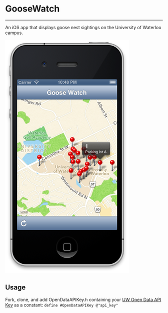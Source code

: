 # GooseWatch

***

An iOS app that displays goose nest sightings on the University of Waterloo campus.

![Screenshot](img/screenshot.png)

## Usage

Fork, clone, and add OpenDataAPIKey.h containing your [UW Open Data API Key](http://api.uwaterloo.ca/#!/keygen) as a constant: ```define #OpenDataAPIKey @"api_key"```
